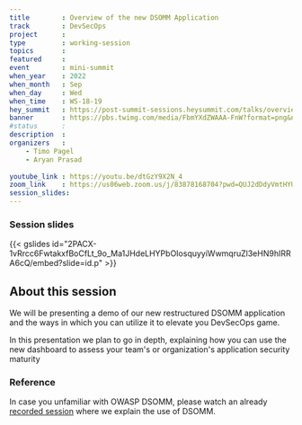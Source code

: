 ```yaml
---
title        : Overview of the new DSOMM Application
track        : DevSecOps
project      : 
type         : working-session
topics       : 
featured     :
event        : mini-summit
when_year    : 2022
when_month   : Sep
when_day     : Wed
when_time    : WS-18-19
hey_summit   : https://post-summit-sessions.heysummit.com/talks/overview-of-the-new-dsomm-application/
banner       : https://pbs.twimg.com/media/FbmYXdZWAAA-FnW?format=png&name=small
#status      : 
description  :
organizers   :
    - Timo Pagel
    - Aryan Prasad
       
youtube_link : https://youtu.be/dtGzY9X2N_4
zoom_link    : https://us06web.zoom.us/j/83878168704?pwd=QUJ2dDdyVmtHYURlOW9wOHRYZ0RoZz09
session_slides:
---
```


### Session slides
{{< gslides id="2PACX-1vRrcc6FwtakxfBoCfLt_9o_Ma1JHdeLHYPbOIosquyyiWwmqruZl3eHN9hIRRA6cQ/embed?slide=id.p" >}}

## About this session

We will be presenting a demo of our new restructured DSOMM application and the ways in which you can utilize it to elevate you DevSecOps game.

In this presentation we plan to go in depth, explaining how you can use the new dashboard to assess your team's or organization's application security maturity

### Reference

In case you unfamiliar with OWASP DSOMM, please watch an already [recorded session](https://www.youtube.com/watch?app=desktop&v=lLMLGIzl56M) where we explain the use of DSOMM.

